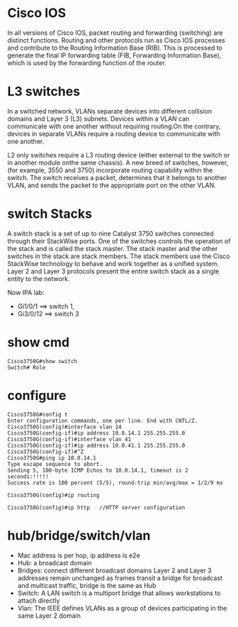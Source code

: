 # Cisco IOS

In all versions of Cisco IOS, packet routing and forwarding (switching) are distinct functions. Routing and other protocols run as Cisco IOS processes and contribute to the Routing Information Base (RIB). This is processed to generate the final IP forwarding table (FIB, Forwarding Information Base), which is used by the forwarding function of the router.

# L3 switches

In a switched network, VLANs separate devices into different collision domains and Layer 3 (L3) subnets. Devices within a VLAN can communicate with one another without requiring routing.On the contrary, devices in separate VLANs require a routing device to communicate with one another.

L2 only switches require a L3 routing device (either external to the switch or in another module onthe same chassis). A new breed of switches, however, (for example, 3550 and 3750) incorporate routing capability within the switch. The switch receives a packet, determines that it belongs to another VLAN, and sends the packet to the appropriate port on the other VLAN.

# switch Stacks

A switch stack is a set of up to nine Catalyst 3750 switches connected through their StackWise ports. One of the switches controls the operation of the stack and is called the stack master. The stack master and the other switches in the stack are stack members. The stack members use the Cisco StackWise technology to behave and work together as a unified system. Layer 2 and Layer 3 protocols present the entire switch stack as a single entity to the network.

Now IPA lab:
* Gi1/0/1 ==> switch 1,
* Gi3/0/12 ==> switch 3

# show cmd

```
Cisco3750G#show switch
Switch# Role
```
# configure 

```
Cisco3750G#config t
Enter configuration commands, one per line. End with CNTL/Z.
Cisco3750G(config)#interface vlan 14
Cisco3750G(config-if)#ip address 10.0.14.1 255.255.255.0
Cisco3750G(config-if)#interface vlan 41
Cisco3750G(config-if)#ip address 10.0.41.1 255.255.255.0
Cisco3750G(config-if)#^Z
Cisco3750G#ping ip 10.0.14.1
Type escape sequence to abort.
Sending 5, 100-byte ICMP Echos to 10.0.14.1, timeout is 2 seconds:!!!!!
Success rate is 100 percent (5/5), round-trip min/avg/max = 1/2/9 ms

Cisco3750G(config)#ip routing

Cisco3750G(config)#ip http   //HTTP server configuration

```
# hub/bridge/switch/vlan
* Mac address is per hop, ip address is e2e 
* Hub: a broadcast domain
* Bridges: connect different broadcast domains
  Layer 2 and Layer 3 addresses remain unchanged as frames transit a bridge
  for broadcast and multicast traffic, bridge is the same as Hub
* Switch: A LAN switch is a multiport bridge that allows workstations to attach directly
* Vlan: The IEEE defines VLANs as a group of devices participating in the same Layer 2 domain
